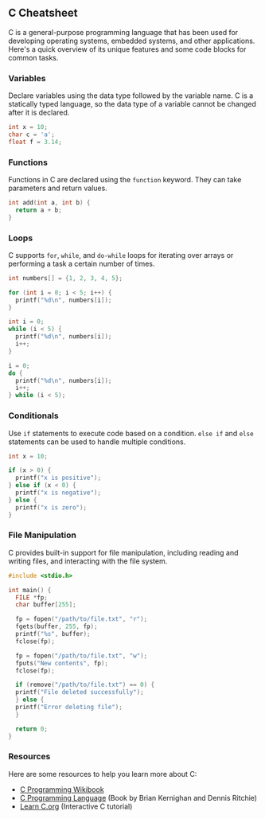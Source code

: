 ## C Cheatsheet

C is a general-purpose programming language that has been used for developing operating systems, embedded systems, and other applications. Here's a quick overview of its unique features and some code blocks for common tasks.

### Variables

Declare variables using the data type followed by the variable name. C is a statically typed language, so the data type of a variable cannot be changed after it is declared.

```c
int x = 10;
char c = 'a';
float f = 3.14;
```

### Functions

Functions in C are declared using the `function` keyword. They can take parameters and return values.

```c
int add(int a, int b) {
  return a + b;
}
```

### Loops

C supports `for`, `while`, and `do-while` loops for iterating over arrays or performing a task a certain number of times.

```c
int numbers[] = {1, 2, 3, 4, 5};

for (int i = 0; i < 5; i++) {
  printf("%d\n", numbers[i]);
}

int i = 0;
while (i < 5) {
  printf("%d\n", numbers[i]);
  i++;
}

i = 0;
do {
  printf("%d\n", numbers[i]);
  i++;
} while (i < 5);
```

### Conditionals

Use `if` statements to execute code based on a condition. `else if` and `else` statements can be used to handle multiple conditions.

```c
int x = 10;

if (x > 0) {
  printf("x is positive");
} else if (x < 0) {
  printf("x is negative");
} else {
  printf("x is zero");
}
```

### File Manipulation

C provides built-in support for file manipulation, including reading and writing files, and interacting with the file system.

```c
#include <stdio.h>

int main() {
  FILE *fp;
  char buffer[255];

  fp = fopen("/path/to/file.txt", "r");
  fgets(buffer, 255, fp);
  printf("%s", buffer);
  fclose(fp);

  fp = fopen("/path/to/file.txt", "w");
  fputs("New contents", fp);
  fclose(fp);

  if (remove("/path/to/file.txt") == 0) {
  printf("File deleted successfully");
  } else {
  printf("Error deleting file");
  }

  return 0;
}
```

### Resources

Here are some resources to help you learn more about C:

- [C Programming Wikibook](https://en.wikibooks.org/wiki/C_Programming)
- [C Programming Language](https://www.amazon.com/Programming-Language-2nd-Brian-Kernighan/dp/0131103628) (Book by Brian Kernighan and Dennis Ritchie)
- [Learn C.org](https://www.learn-c.org/) (Interactive C tutorial)